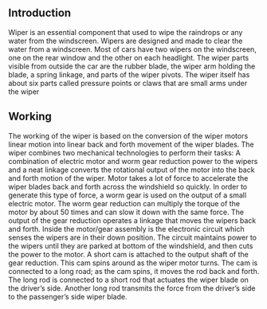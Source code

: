 
## Introduction

Wiper is an essential component that used to wipe the raindrops or any water from the windscreen. Wipers are designed
and made to clear the water from a windscreen. Most of cars have two wipers on the windscreen, one on the rear
window and the other on each headlight. The wiper parts visible from outside the car are the rubber blade, the wiper
arm holding the blade, a spring linkage, and parts of the wiper pivots. The wiper itself has about six parts called
pressure points or claws that are small arms under the wiper

## Working

The working of the wiper is based on the conversion of the wiper
motors linear motion into linear back and forth movement of the
wiper blades. The wiper combines two mechanical technologies
to perform their tasks:
A combination of electric motor and worm gear reduction power
to the wipers and a neat linkage converts the rotational output of
the motor into the back and forth motion of the wiper.
Motor takes a lot of force to accelerate the wiper blades back and
forth across the windshield so quickly. In order to generate this
type of force, a worm gear is used on the output of a small
electric motor. The worm gear reduction can multiply the torque
of the motor by about 50 times and can slow it down with the
same force. The output of the gear reduction operates a linkage
that moves the wipers back and forth. Inside the motor/gear
assembly is the electronic circuit which senses the wipers are in
their down position. The circuit maintains power to the wipers
until they are parked at bottom of the windshield, and then cuts
the power to the motor. A short cam is attached to the output
shaft of the gear reduction. This cam spins around as the wiper
motor turns. The cam is connected to a long road; as the cam
spins, it moves the rod back and forth. The long rod is connected
to a short rod that actuates the wiper blade on the driver’s side.
Another long rod transmits the force from the driver’s side to the
passenger’s side wiper blade.
